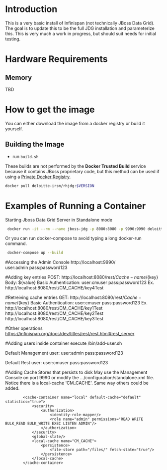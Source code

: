 # Introduction

This is a very basic install of Infinispan (not technically JBoss Data Grid).  The goal is to update this to be the full JDG installation and parameterize this.  This is very much a work in progress, but should suit needs for initial testing.

# Hardware Requirements

## Memory

TBD

# How to get the image

You can either download the image from a docker registry or build it yourself.

## Building the Image
* run `build.sh`

These builds are not performed by the **Docker Trusted Build** service because it contains JBoss proprietary code, but this method can be used if using a [Private Docker Registry](https://docs.docker.com/registry/deploying/).

```bash
docker pull deloitte-irsm/rhjdg:$VERSION
```

# Examples of Running a Container

Starting Jboss Data Grid Server in Standalone mode
```bash
 docker run -it --rm --name jboss-jdg -p 8080:8080 -p 9990:9990 deloitte-irsm/rhjdg:7.3.5
```

Or you can run docker-compose to avoid typing a long docker-run command.

```bash
 docker-compose up --build
```

#Accessing the Admin Console
http://localhost:9990/  
user:admin
pass:password123

#Adding key entries
POST: http://localhost:8080/rest/${Cache-name}/${key}
Body: ${value}
Basic Authentication:
user:cmuser
pass:password123
Ex. http://localhost:8080/rest/CM_CACHE/key4Test

#Retreiving cache entries
GET: http://localhost:8080/rest/${Cache-name}/${key}
Basic Authentication:
user:cmuser
pass:password123
Ex. http://localhost:8080/rest/CM_CACHE/key1Test
	http://localhost:8080/rest/CM_CACHE/key2Test
	http://localhost:8080/rest/CM_CACHE/key3Test

#Other operations
https://infinispan.org/docs/dev/titles/rest/rest.html#rest_server

#Adding users
inside container execute /bin/add-user.sh

Default Management user:
user:admin
pass:password123

Default Rest user:
user:cmuser
pass:password123

#Adding Cache Stores that persists to disk
May use the Management Console on port 9990 or 
modify the .../configuration/standalone.xml file. 
Notice there is a local-cache 'CM_CACHE'. Same way others
could be added. 

			<cache-container name="local" default-cache="default" statistics="true">
                <security>
                    <authorization>
                        <identity-role-mapper/>
                        <role name="admin" permissions="READ WRITE BULK_READ BULK_WRITE EXEC LISTEN ADMIN"/>
                    </authorization>
                </security>
                <global-state/>
                <local-cache name="CM_CACHE">
                    <persistence>
                        <file-store path="/files/" fetch-state="true"/>
                    </persistence>
                </local-cache>
            </cache-container>
